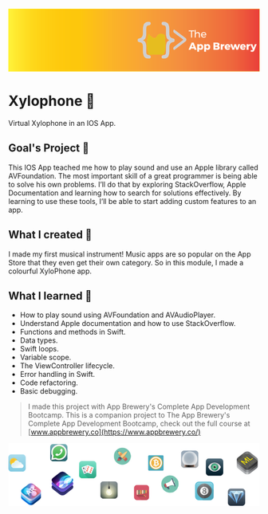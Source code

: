 ![App Brewery Banner](Documentation/AppBreweryBanner.png)

# Xylophone 🥁
Virtual Xylophone in an IOS App.

## Goal's Project 🎯
This IOS App teached me how to play sound and use an Apple library called AVFoundation. The most important skill of a great programmer is being able to solve his own problems. I’ll do that by exploring StackOverflow, Apple Documentation and learning how to search for solutions effectively. By learning to use these tools, I’ll be able to start adding custom features to an app.


## What I created 🧱

I made my first musical instrument! Music apps are so popular on the App Store that they even get their own category. So in this module, I made a colourful XyloPhone app.

## What I learned 📖

* How to play sound using AVFoundation and AVAudioPlayer.
* Understand Apple documentation and how to use StackOverflow.
* Functions and methods in Swift. 
* Data types.
* Swift loops.
* Variable scope.
* The ViewController lifecycle.
* Error handling in Swift.
* Code refactoring.
* Basic debugging.


>I made this project with App Brewery's Complete App Development Bootcamp.
>This is a companion project to The App Brewery's Complete App Development Bootcamp, check out the full course at [www.appbrewery.co](https://www.appbrewery.co/)

![End Banner](Documentation/readme-end-banner.png)

